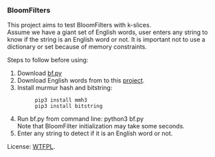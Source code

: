 ### BloomFilters
This project aims to test BloomFilters with k-slices.  
Assume we have a giant set of English words,
user enters any string to know if the string is an English word or not.
It is important not to use a dictionary or set because of memory constraints.

Steps to follow before using:
1. Download [bf.py](https://github.com/AbduazizKayumov/BloomFilters/blob/master/bf.py)
2. Download English words from to this [project](
https://github.com/dwyl/english-words/blob/master/words_alpha.txt).
3. Install murmur hash and bitstring:
```
         pip3 install mmh3
         pip3 install bitstring
```  
4. Run bf.py from command line:
         python3 bf.py    
Note that BloomFilter initialization may take some seconds.
5. Enter any string to detect if it is an English word or not.

License: [WTFPL](https://en.wikipedia.org/wiki/WTFPL).
